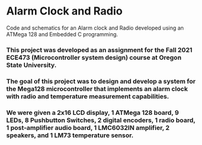 # Alarm Clock and Radio
Code and schematics for an Alarm clock and Radio developed using an ATMega 128 and Embedded C programming.

### This project was developed as an assignment for the Fall 2021 ECE473 (Microcontroller system design) course at Oregon State University.
### The goal of this project was to design and develop a system for the Mega128 microcontroller that implements an alarm clock with radio and temperature measurement capabilities.
### We were given a 2x16 LCD display, 1 ATMega 128 board, 9 LEDs, 8 Pushbutton Switches, 2 digital encoders, 1 radio board, 1 post-amplifier audio board, 1 LMC6032IN amplifier, 2 speakers, and 1 LM73 temperature sensor.
